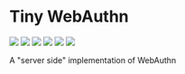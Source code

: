 # Tiny WebAuthn

[![](https://img.shields.io/github/actions/workflow/status/levischuck/tiny-webauthn/build.yml?branch=main)](https://github.com/LeviSchuck/tiny-webauthn/actions)
[![](https://img.shields.io/codecov/c/gh/levischuck/tiny-webauthn?style=flat-square)](https://codecov.io/gh/levischuck/tiny-webauthn)
[![](https://img.shields.io/github/v/tag/levischuck/tiny-webauthn?label=npm&logo=npm&style=flat-square)](https://www.npmjs.com/package/@levischuck/tiny-webauthn)
[![](https://img.shields.io/github/v/tag/levischuck/tiny-webauthn?label=deno&logo=deno&style=flat-square)](https://deno.land/x/tiny_webauthn)
[![](https://img.shields.io/github/license/levischuck/tiny-webauthn)](https://github.com/LeviSchuck/tiny-webauthn/blob/main/LICENSE.txt)
![](https://img.shields.io/bundlephobia/min/%40levischuck/tiny-webauthn)

A "server side" implementation of WebAuthn
